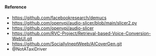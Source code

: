 #### Reference <br/>
- https://github.com/facebookresearch/demucs <br/>
- https://github.com/openvpi/audio-slicer/blob/main/slicer2.py <br/>
- https://github.com/openvpi/audio-slicer <br/>
- https://github.com/RVC-Project/Retrieval-based-Voice-Conversion-WebUI.git <br/>
- https://github.com/SociallyIneptWeeb/AICoverGen.git <br/>
- @NotATaxiDriver



